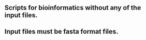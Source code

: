 ## Scripts for bioinformatics without any of the input files.
## Input files must be fasta format files.
